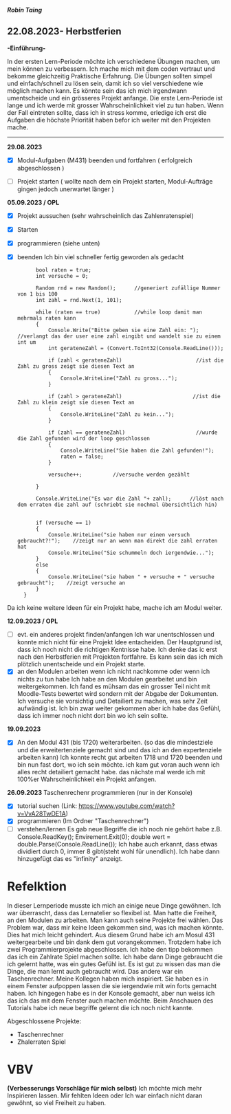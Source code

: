 ***Robin Taing***
## 22.08.2023- Herbstferien
**-Einführung-**

In der ersten Lern-Periode möchte ich verschiedene Übungen machen, um mein können zu verbessern. Ich mache mich mit dem coden vertraut und bekomme gleichzeitig Praktische Erfahrung. Die Übungen sollten simpel und einfach/schnell zu lösen sein, damit ich so viel verschiedene wie möglich machen kann. Es könnte sein das ich mich irgendwann umentscheide und ein grösseres Projekt anfange. 
Die erste Lern-Periode ist lange und ich werde mit grosser Wahrscheinlichkeit viel zu tun haben. Wenn der Fall eintreten sollte, dass ich in stress komme, erledige ich erst die Aufgaben die höchste Priorität haben befor ich weiter mit den Projekten mache. 

_____________________________________________________________________________________________________________________________________________________________________________

**29.08.2023**
- [x] Modul-Aufgaben (M431) beenden und fortfahren ( erfolgreich abgeschlossen )
- [ ] Projekt starten ( wollte nach dem ein Projekt starten, Modul-Aufträge gingen jedoch unerwartet länger )


**05.09.2023 / OPL**
- [X] Projekt aussuchen (sehr wahrscheinlich das Zahlenratenspiel)
- [X] Starten
- [X] programmieren    (siehe unten)
- [X] beenden          Ich bin viel schneller fertig geworden als gedacht


            bool raten = true;
            int versuche = 0;
            
            Random rnd = new Random();      //generiert zufällige Nummer von 1 bis 100
            int zahl = rnd.Next(1, 101);

            while (raten == true)           //while loop damit man mehrmals raten kann
            {
                Console.Write("Bitte geben sie eine Zahl ein: ");             //verlangt das der user eine zahl eingibt und wandelt sie zu einem int um
                int gerateneZahl = (Convert.ToInt32(Console.ReadLine()));

                if (zahl < gerateneZahl)                        //ist die Zahl zu gross zeigt sie diesen Text an
                {
                    Console.WriteLine("Zahl zu gross...");
                }

                if (zahl > gerateneZahl)                       //ist die Zahl zu klein zeigt sie diesen Text an
                {
                    Console.WriteLine("Zahl zu kein...");
                }

                if (zahl == gerateneZahl)                       //wurde die Zahl gefunden wird der loop geschlossen
                {
                    Console.WriteLine("Sie haben die Zahl gefunden!");
                    raten = false;
                }

                versuche++;          //versuche werden gezählt

            }

            Console.WriteLine("Es war die Zahl "+ zahl);      //löst nach dem erraten die zahl auf (schriebt sie nochmal übersichtlich hin)
            
            
            if (versuche == 1)
            {               
                Console.WriteLine("sie haben nur einen versuch gebraucht?!");    //zeigt nur an wenn man direkt die zahl erraten hat
                Console.WriteLine("Sie schummeln doch iergendwie...");
            }
            else
            {
                Console.WriteLine("sie haben " + versuche + " versuche gebraucht");    //zeigt versuche an
            }
        }         

Da ich keine weitere Ideen für ein Projekt habe, mache ich am Modul weiter.

**12.09.2023 / OPL**
- [ ] evt. ein anderes projekt finden/anfangen
      Ich war unentschlossen und konnte mich nicht für eine Projekt Idee entacheiden. Der Hauptgrund ist, dass ich noch nicht die richtigen Kentnisse habe. Ich denke das ic
      erst nach den Herbstferien mit Projekten fortfahre. Es kann sein das ich mich plötzlich unentscheide und ein Projekt starte.
- [x] an den Modulen arbeiten wenn ich nicht nachkomme oder wenn ich nichts zu tun habe
      Ich habe an den Modulen gearbeitet und bin weitergekommen. Ich fand es mühsam das ein grosser Teil nicht mit Moodle-Tests bewertet wird sondern mit der Abgabe der
      Dokumenten. Ich versuche sie vorsichtig und Detailiert zu machen, was sehr Zeit aufwändig ist. Ich bin zwar weiter gekommen aber ich habe das Gefühl, dass ich immer
      noch nicht dort bin wo ich sein sollte.

**19.09.2023**
- [X] An den Modul 431 (bis 1720) weiterarbeiten.
      (so das die mindestziele und die erweitertenziele gemacht sind und das ich an den expertenziele arbeiten kann)
      Ich konnte recht gut arbeiten 1718 und 1720 beenden und bin nun fast dort, wo ich sein möchte.
      ich kam gut voran auch wenn ich alles recht detailiert gemacht habe. das nächste mal werde ich mit 100%er Wahrscheinlichkeit ein Projekt anfangen.

**26.09.2023**
Taschenrechenr programmieren (nur in der Konsole)
- [x] tutorial suchen (Link: https://www.youtube.com/watch?v=VvA28TwDE1A)
- [x] programmieren (Im Ordner "Taschenrechner") 
- [ ] verstehen/lernen
      Es gab neue Begriffe die ich noch nie gehört habe z.B. Console.ReadKey(); Envirement.Exit(0); double wert = double.Parse(Console.ReadLine());
      Ich habe auch erkannt, dass etwas dividiert durch 0, immer 8 gibt(steht wohl für unendlich). Ich habe dann hinzugefügt das es "infinity" anzeigt.
      
# Refelktion
In dieser Lernperiode musste ich mich an einige neue Dinge gewöhnen. Ich war überrascht, dass das Lernatelier so flexibel ist. Man hatte die Freiheit, an den Modulen zu arbeiten. Man kann auch seine Projekte frei wählen. Das Problem war, dass mir keine Ideen gekommen sind, was ich machen könnte. Dies hat mich leicht gehindert. Aus diesem Grund habe ich am Mosul 431 weitergearbeite und bin dank dem gut vorangekommen. Trotzdem habe ich zwei Programmierprojekte abgeschlossen. Ich habe den tipp bekommen das ich ein Zahlrate Spiel machen sollte. Ich habe dann Dinge gebraucht die ich gelernt hatte, was ein gutes Gefühl ist. Es ist gut zu wissen das man die Dinge, die man lernt auch gebraucht wird. Das andere war ein Taschenrechner. Meine Kollegen haben mich inspiriert. Sie haben es in einem Fenster aufpoppen lassen die sie iergendwie mit win forts gemacht haben. Ich hingegen habe es in der Konsole gemacht, aber nun weiss ich das ich das mit dem Fenster auch machen möchte. Beim Anschauen des Tutorials habe ich neue begriffe gelernt die ich noch nicht kannte.

Abgeschlossene Projekte:
- Taschenrechner
- Zhalerraten Spiel

# VBV
**(Verbesserungs Vorschläge für mich selbst)**
Ich möchte mich mehr Inspirieren lassen. Mir fehlten Ideen oder Ich war einfach nicht daran gewöhnt, so viel Freiheit zu haben.
